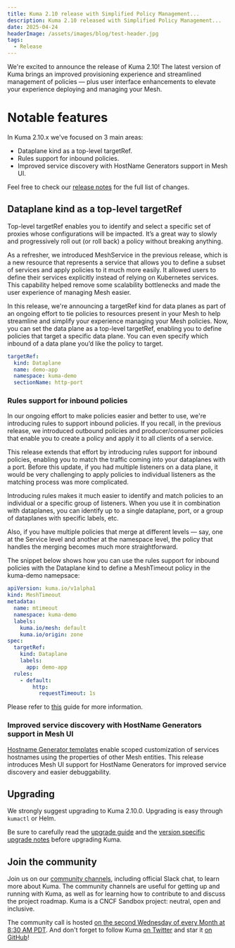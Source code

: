 ```yaml
---
title: Kuma 2.10 release with Simplified Policy Management...
description: Kuma 2.10 released with Simplified Policy Management...
date: 2025-04-24
headerImage: /assets/images/blog/test-header.jpg
tags:
  - Release
---
```


We're excited to announce the release of Kuma  2.10! 
The latest version of Kuma brings an improved provisioning experience and streamlined management of policies — plus user interface enhancements to elevate your experience deploying and managing your Mesh.

# Notable features
In Kuma 2.10.x we've focused on 3 main areas:
* Dataplane kind as a top-level targetRef.
* Rules support for inbound policies.
* Improved service discovery with HostName Generators support in Mesh UI.

Feel free to check our [release notes](https://github.com/kumahq/kuma/releases/tag/2.10.0) for the full list of changes.

## Dataplane kind as a top-level targetRef

Top-level targetRef enables you to identify and select a specific set of proxies whose configurations will be impacted. It’s a great way to slowly and progressively roll out (or roll back) a policy without breaking anything. 

As a refresher, we introduced MeshService in the previous release, which is a new resource that represents a service that allows you to define a subset of services and apply policies to it much more easily. It allowed users to define their services explicitly instead of relying on Kubernetes services. This capability helped remove some scalability bottlenecks and made the user experience of managing Mesh easier.

In this release, we're announcing a targetRef kind for data planes as part of an ongoing effort to tie policies to resources present in your Mesh to help streamline and simplify your experience managing your Mesh policies. Now, you can set the data plane as a top-level targetRef, enabling you to define policies that target a specific data plane. You can even specify which inbound of a data plane you’d like the policy to target.

```yaml
targetRef:
  kind: Dataplane
  name: demo-app
  namespace: kuma-demo
  sectionName: http-port
```


### Rules support for inbound policies 

In our ongoing effort to make policies easier and better to use, we're introducing rules to support inbound policies. If you recall, in the previous release, we introduced outbound policies and producer/consumer policies that enable you to create a policy and apply it to all clients of a service. 

This release extends that effort by introducing rules support for inbound policies, enabling you to match the traffic coming into your dataplanes with a port. Before this update, if you had multiple listeners on a data plane, it would be very challenging to apply policies to individual listeners as the matching process was more complicated. 

Introducing rules makes it much easier to identify and match policies to an individual or a specific group of listeners. When you use it in combination with dataplanes, you can identify up to a single dataplane, port, or a group of dataplanes with specific labels, etc. 

Also, if you have multiple policies that merge at different levels — say, one at the Service level and another at the namespace level, the policy that handles the merging becomes much more straightforward. 

The snippet below shows how you can use the rules support for inbound policies with the Dataplane kind to define a MeshTimeout policy in the kuma-demo namepsace:


```yaml
apiVersion: kuma.io/v1alpha1
kind: MeshTimeout
metadata:
  name: mtimeout
  namespace: kuma-demo
  labels:
    kuma.io/mesh: default
    kuma.io/origin: zone
spec:
  targetRef:
    kind: Dataplane
    labels: 
      app: demo-app
  rules:
    - default:
        http:
          requestTimeout: 1s
```

Please refer to [this](/docs/2.10.x/guides/rules/) guide for more information.

### Improved service discovery with HostName Generators support in Mesh UI

[Hostname Generator templates](/docs/2.10.x/networking/hostnamegenerator/) enable scoped customization of services hostnames using the properties of other Mesh entities. This release introduces Mesh UI support for HostName Generators for improved service discovery and easier debuggability. 

## Upgrading

We strongly suggest upgrading to Kuma 2.10.0. Upgrading is easy through `kumactl` or Helm.

Be sure to carefully read the [upgrade guide](/docs/2.10.x/production/upgrades-tuning/upgrades/) and the [version specific upgrade notes](/docs/2.10.x/production/upgrades-tuning/upgrade-notes) before upgrading Kuma.

## Join the community

Join us on our [community channels](/community/), including official Slack chat, to learn more about Kuma.
The community channels are useful for getting up and running with Kuma, as well as for learning how to contribute to and discuss the project roadmap.
Kuma is a CNCF Sandbox project: neutral, open and inclusive.

The community call is hosted [on the second Wednesday of every Month at 8:30 AM PDT](/community/).
And don't forget to follow Kuma [on Twitter](https://twitter.com/kumamesh) and star it [on GitHub](https://github.com/kumahq/kuma)!

